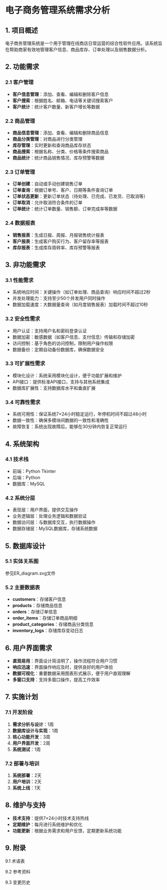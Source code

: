 # 电子商务管理系统需求分析

## 1. 项目概述

电子商务管理系统是一个用于管理在线商店日常运营的综合性软件应用。该系统旨在帮助商家有效地管理客户信息、商品库存、订单处理以及销售数据分析。

## 2. 功能需求

### 2.1 客户管理

- **客户信息管理**：添加、查看、编辑和删除客户信息
- **客户搜索**：根据姓名、邮箱、电话等关键词搜索客户
- **客户统计**：统计客户数量、新客户增长等数据

### 2.2 商品管理

- **商品信息管理**：添加、查看、编辑和删除商品信息
- **商品分类管理**：对商品进行分类管理
- **库存管理**：实时更新和查询商品库存状态
- **商品搜索**：根据名称、分类、价格等条件搜索商品
- **商品统计**：统计商品销售情况、库存预警等数据

### 2.3 订单管理

- **订单创建**：自动或手动创建销售订单
- **订单查询**：根据订单号、客户、日期等条件查询订单
- **订单状态更新**：更新订单状态（待处理、已完成、已发货、已取消等）
- **订单取消**：允许取消符合条件的订单
- **订单统计**：统计订单数量、销售额、订单完成率等数据

### 2.4 数据报表

- **销售报表**：生成日报、周报、月报销售统计报表
- **客户报表**：生成客户购买行为、客户留存率等报表
- **库存报表**：生成库存周转率、库存预警等报表

## 3. 非功能需求

### 3.1 性能需求

- 系统响应时间：关键操作（如订单处理、商品查询）响应时间不超过2秒
- 并发处理能力：支持至少50个并发用户同时操作
- 数据加载速度：大数据量查询（如月度销售报表）加载时间不超过10秒

### 3.2 安全性需求

- 用户认证：支持用户名和密码登录认证
- 数据加密：敏感数据（如客户信息、支付信息）传输和存储加密
- 访问控制：基于角色的访问控制，限制用户操作权限
- 数据备份：定期自动备份数据库，确保数据安全

### 3.3 可扩展性需求

- 模块化设计：系统采用模块化设计，便于功能扩展和维护
- API接口：提供标准API接口，支持与其他系统集成
- 数据库扩展性：支持数据库水平和垂直扩展

### 3.4 可靠性需求

- 系统可用性：保证系统7×24小时稳定运行，年停机时间不超过48小时
- 数据一致性：确保多模块间数据的一致性和准确性
- 故障恢复：系统出现故障后，能够在30分钟内恢复正常运行

## 4. 系统架构

### 4.1 技术栈

- 前端：Python Tkinter
- 后端：Python
- 数据库：MySQL

### 4.2 系统分层

- 表现层：用户界面，提供交互操作
- 业务逻辑层：处理业务逻辑和数据验证
- 数据访问层：与数据库交互，执行数据操作
- 数据存储层：MySQL数据库，存储系统数据

## 5. 数据库设计

### 5.1 实体关系图

参见ER_diagram.svg文件

### 5.2 主要数据表

- **customers**：存储客户信息
- **products**：存储商品信息
- **orders**：存储订单信息
- **order_items**：存储订单商品明细
- **product_categories**：存储商品分类信息
- **inventory_logs**：存储库存变动日志

## 6. 用户界面需求

- **直观易用**：界面设计简洁明了，操作流程符合用户习惯
- **响应迅速**：界面操作响应及时，提供良好的用户体验
- **数据可视化**：重要数据采用图表形式展示，便于用户直观理解
- **多窗口支持**：支持多窗口操作，提高工作效率

## 7. 实施计划

### 7.1 开发阶段

1. **需求分析与设计**：1周
2. **数据库设计与实现**：1周
3. **核心功能开发**：3周
4. **用户界面开发**：2周
5. **系统测试**：1周

### 7.2 部署与培训

1. **系统部署**：2天
2. **用户培训**：2天
3. **系统上线**：1天

## 8. 维护与支持

- **技术支持**：提供7×24小时技术支持热线
- **定期维护**：每月进行系统维护和优化
- **功能更新**：根据业务需求和用户反馈，定期更新系统功能

## 9. 附录

9.1 术语表

9.2 参考资料

9.3 变更历史
